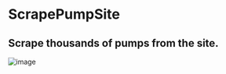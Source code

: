 # ScrapePumpSite

Scrape thousands of pumps from the site.
---

![image](https://user-images.githubusercontent.com/101836819/215129690-5a6b2bb4-04e4-4996-b7e7-8bad8cf70d28.png)
